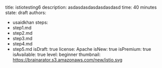 title: istiotesting6
description: asdasdasdasdasdasdasd
time: 40 minutes
state: draft
authors:
  - usaidkhan
steps:
- step1.md
- step2.md
- step3.md
- step4.md
- step5.md
isDraft: true
license: Apache
isNew: true
isPremium: true
isAvailable: true
level: beginner
thumbnail: https://brainarator.s3.amazonaws.com/new/istio.svg
